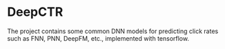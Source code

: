 # DeepCTR
The project contains some common DNN models for predicting click rates such as FNN, PNN, DeepFM, etc., implemented  with tensorflow.
